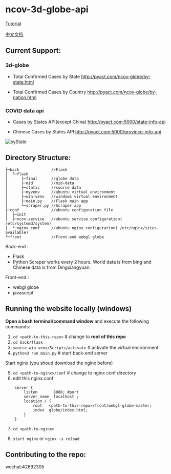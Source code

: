 # ncov-3d-globe-api

[Tutorial]()

[中文文档](https://github.com/cansijyun/ncov-globe/blob/master/readme/README_ZH.md)



## Current Support:

### 3d-globe 

- Total Confirmed Cases by State http://pyact.com/ncov-globe/by-state.html

- Total Confirmed Cases by Country http://pyact.com/ncov-globe/by-nation.html


### COVID data api

- Cases by States API(except China) http://pyact.com:5000/state-info-api

- Chinese Cases by States API http://pyact.com:5000/province-info-api


![byState](https://raw.githubusercontent.com/cansijyun/ncov-globe/master/readme/bystate.gif)

## Directory Structure:

```
├─back              //Flask
│  └─flask
│      ├─final      //globe data 
│      ├─mid        //mid-data
│      ├─static     //source data
│      ├─myvenv     //ubuntu virtual environment
│      ├─win-venv   //windows virtual environment
│      ├─main.py    //Flask main app
│      └─scraper.py //Scraper app
├─conf              //ubuntu configuration file
│  ├─init    
│  ├─ncov.service   //ubuntu service configuration( /etc/systemd/system)
│  └─nginx_conf     //ubuntu nginx configuration( /etc/nginx/sites-available)
└─front             //Front-end webgl globe
```

Back-end : 

- Flask
- Python Scraper works every 2 hours. World data is from bing and Chinese data is from Dingxiangyuan.


Front-end :

- webgl globe
- javascript



## Running the website locally  (windows)

**Open a bash terminal/command window** and execute the following commands:

1. `cd <path-to-this-repo>`   # change to **root of this repo**
2. `cd back/flask`   
3.  `source win-venv/Scripts/activate` # activate the virtual encironment
4. `python3 run main.py`   # start back-end server

Start  nginx (you shoud download the nginx before)

5. `cd <path-to-nginx>/conf` # change to nginx conf directory
6. edit this nginx.conf

```
	server {
		listen       8888; #port  
		server_name  localhost ; 
        location / {
			root   <path-to-this-repo>/front/webgl-globe-master;
            index  globe/index.html;
        }
    }
```
7. `cd <path-to-nginx>` 

8. `start nginx`  or `nginx -s reload`

 


## Contributing to the repo:

wechat:42692305
